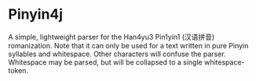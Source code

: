 # Pinyin4j

A simple, lightweight parser for the Han4yu3 Pin1yin1 (汉语拼音) romanization.
Note that it can only be used for a text written in pure Pinyin syllables and whitespace.
Other characters will confuse the parser.
Whitespace may be parsed, but will be collapsed to a single whitespace-token.
